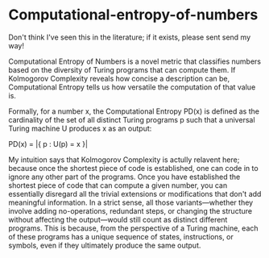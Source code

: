 # Computational-entropy-of-numbers

Don't think I've seen this in the literature; if it exists, please sent send my way!

Computational Entropy of Numbers is a novel metric that classifies numbers based on the diversity of Turing programs that can compute them. If Kolmogorov Complexity reveals how concise a description can be, Computational Entropy tells us how versatile the computation of that value is.

Formally, for a number x, the Computational Entropy PD(x) is defined as the cardinality of the set of all distinct Turing programs p such that a universal Turing machine U produces x as an output:

PD(x) = |{ p : U(p) = x }|


My intuition says that Kolmogorov Complexity is actully relavent here; because once the shortest piece of code is established, one can code in to ignore any other part of the programs. Once you have established the shortest piece of code that can compute a given number, you can essentially disregard all the trivial extensions or modifications that don't add meaningful information. In a strict sense, all those variants—whether they involve adding no-operations, redundant steps, or changing the structure without affecting the output—would still count as distinct different programs. This is because, from the perspective of a Turing machine, each of these programs has a unique sequence of states, instructions, or symbols, even if they ultimately produce the same output.
